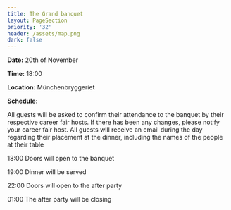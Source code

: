 ```yaml
---
title: The Grand banquet
layout: PageSection
priority: '32'
header: /assets/map.png
dark: false
---
```

**Date:** 20th of November

**Time:** 18:00

**Location:** Münchenbryggeriet

**Schedule:**

All guests will be asked to confirm their attendance to the banquet by their respective career fair hosts. If there has been any changes, please notify your career fair host. All guests will receive an email during the day regarding their placement at the dinner, including the names of the people at their table

18:00 Doors will open to the banquet

19:00 Dinner will be served

22:00 Doors will open to the after party

01:00 The after party will be closing
